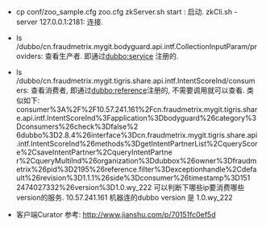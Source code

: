 *  cp conf/zoo_sample.cfg zoo.cfg
   zkServer.sh start : 启动.
   zkCli.sh -server 127.0.0.1:2181: 连接.

*  ls /dubbo/cn.fraudmetrix.mygit.bodyguard.api.intf.CollectionInputParam/providers: 查看生产者. 即通过<dubbo:service> 注册的.

*  ls /dubbo/cn.fraudmetrix.mygit.tigris.share.api.intf.IntentScoreInd/consumers: 查看消费者, 即通过<dubbo:reference>注册的, 不需要调用就可以查看. 类似如下:
consumer%3A%2F%2F10.57.241.161%2Fcn.fraudmetrix.mygit.tigris.share.api.intf.IntentScoreInd%3Fapplication%3Dbodyguard%26category%3Dconsumers%26check%3Dfalse%2
6dubbo%3D2.8.4%26interface%3Dcn.fraudmetrix.mygit.tigris.share.api.intf.IntentScoreInd%26methods%3DgetIntentPartnerList%2CqueryScore%2CsaveIntentPartner%2CqueryIntentPartne
r%2CqueryMultiInd%26organization%3Ddubbox%26owner%3Dfraudmetrix%26pid%3D2195%26reference.filter%3Dexceptionhandle%2Cdefault%26revision%3D1.1.1%26side%3Dconsumer%26timestamp%3D151
2474027332%26version%3D1.0.wy_222
   可以判断下哪些ip要消费哪些version的服务.  10.57.241.161 机器连的dubbo version 是 1.0.wy_222

* 客户端Curator
  参考: http://www.jianshu.com/p/70151fc0ef5d
